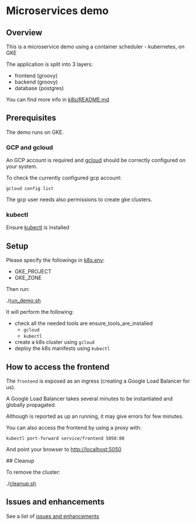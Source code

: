# Microservices demo

## Overview

This is a microservice demo using a container scheduler - kubernetes, on GKE

The application is split into 3 layers:

- frontend (groovy)
- backend (groovy)
- database (postgres)

You can find more info in [k8s/README.md](k8s/README.md)

## Prerequisites

The demo runs on GKE.

### GCP and gcloud
An GCP account is required and [gcloud](https://cloud.google.com/sdk/install) should be correctly configured on your system.

To check the currently configured gcp account:

`gcloud config list`

The gcp user needs also permissions to create gke clusters.

### kubectl

Ensure [kubectl](https://kubernetes.io/docs/tasks/tools/install-kubectl/) is installed

## Setup

Please specify the followings in [k8s.env](k8s.env):
- GKE_PROJECT
- GKE_ZONE

Then run:

./[run_demo.sh](run_demo.sh)

It will perform the following:
- check all the needed tools are ensure_tools_are_installed
  - `gcloud`
  - `kubectl`
- create a k8s cluster using `gcloud`
- deploy the k8s manifests using `kubectl`

## How to access the frontend

The `frontend` is exposed as an ingress (creating a Google Load Balancer for us).

A Google Load Balancer takes several minutes to be instantiated and globally propagated.

Although is reported as up an running, it may give errors for few minutes.

You can also access the frontend by using a proxy with:

`kubectl port-forward service/frontend 5050:80`

And point your browser to <http://localhost:5050>

## Cleanup

To remove the cluster:

./[cleanup.sh](cleanup.sh)

## Issues and enhancements

See a list of [issues and enhancements](https://github.com/dmkskd/microservices-demo/issues)
